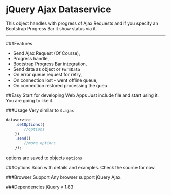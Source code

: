 
jQuery Ajax Dataservice
=========
This object handles with progress of Ajax Requests and if you specify an Bootstrap Progress Bar it show status via it.

----------
###Features

 - Send Ajax Request (Of Course),
 - Progress handle,
 - Bootstrap Progress Bar integration,
 - Send data as object or `FormData`
 - On error queue request for retry,
 - On connection lost - went offline queue,
 - On connection restored processing the queu.
 
##Easy Start for developing Web Apps
Just include file and start using it. You are going to like it.

###Usage 
Very similar to `$.ajax`

``` javascript
dataservice
	.setOptions({
		//options
	})
	.send({
		//more options
	});
```
options are saved to objects `options`

###Options
Soon with details and examples. Check the source for now.

###Browser Support
Any browser support jQuery Ajax.

###Dependencies
jQuery v 1.83